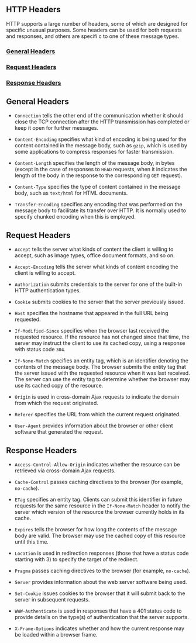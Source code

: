 
## HTTP Headers

HTTP supports a large number of headers, some of which are designed for specific unusual purposes. Some headers can be used for both requests and responses, and others are specifi c to one of these message types.

### [General Headers]()
### [Request Headers]()
### [Response Headers]()

## General Headers

- `Connection` tells the other end of the communication whether it should close the TCP connection after the HTTP transmission has completed or keep it open for further messages.

- `Content-Encoding` specifies what kind of encoding is being used for the content contained in the message body, such as `gzip`, which is used by some applications to compress responses for faster transmission.

- `Content-Length` specifies the length of the message body, in bytes (except in the case of responses to `HEAD` requests, when it indicates the length of the body in the response to the corresponding `GET` request).

- `Content-Type` specifies the type of content contained in the message body, such as `text/html` for HTML documents.

- `Transfer-Encoding` specifies any encoding that was performed on the message body to facilitate its transfer over HTTP. It is normally used to specify chunked encoding when this is employed.


## Request Headers

- `Accept` tells the server what kinds of content the client is willing to accept, such as image types, office document formats, and so on.
 
- `Accept-Encoding` tells the server what kinds of content encoding the client is willing to accept.

- `Authorization` submits credentials to the server for one of the built-in HTTP authentication types.

- `Cookie` submits cookies to the server that the server previously issued.

- `Host` specifies the hostname that appeared in the full URL being requested.

- `If-Modified-Since` specifies when the browser last received the requested resource. If the resource has not changed since that time, the server may instruct the client to use its cached copy, using a response with status code `304`.

- `If-None-Match` specifies an entity tag, which is an identifier denoting the contents of the message body. The browser submits the entity tag that the server issued with the requested resource when it was last received. The server can use the entity tag to determine whether the browser may use its cached copy of the resource.

- `Origin` is used in cross-domain Ajax requests to indicate the domain from which the request originated.

- `Referer` specifies the URL from which the current request originated.

- `User-Agent` provides information about the browser or other client software that generated the request.

## Response Headers

- `Access-Control-Allow-Origin` indicates whether the resource can be retrieved via cross-domain Ajax requests.

- `Cache-Control` passes caching directives to the browser (for example, `no-cache`).

- `ETag` specifies an entity tag. Clients can submit this identifier in future requests for the same resource in the `If-None-Match` header to notify the server which version of the resource the browser currently holds in its cache.

- `Expires` tells the browser for how long the contents of the message body are valid. The browser may use the cached copy of this resource until this time.

- `Location` is used in redirection responses (those that have a status code starting with 3) to specify the target of the redirect.

- `Pragma` passes caching directives to the browser (for example, `no-cache`).

- `Server` provides information about the web server software being used.

- `Set-Cookie` issues cookies to the browser that it will submit back to the server in subsequent requests.

- `WWW-Authenticate` is used in responses that have a 401 status code to provide details on the type(s) of authentication that the server supports.

- `X-Frame-Options` indicates whether and how the current response may be loaded within a browser frame.

